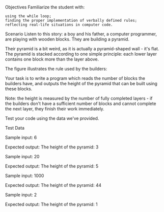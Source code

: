 Objectives
Familiarize the student with:

	using the while loop;
	finding the proper implementation of verbally defined rules;
	reflecting real-life situations in computer code.

Scenario
Listen to this story: a boy and his father, a computer programmer, are playing with wooden blocks. They are building a pyramid.

Their pyramid is a bit weird, as it is actually a pyramid-shaped wall - it's flat. The pyramid is stacked according to one simple principle: each lower layer contains one block more than the layer above.

The figure illustrates the rule used by the builders:



Your task is to write a program which reads the number of blocks the builders have, and outputs the height of the pyramid that can be built using these blocks.

Note: the height is measured by the number of fully completed layers - if the builders don't have a sufficient number of blocks and cannot complete the next layer, they finish their work immediately.

Test your code using the data we've provided.


Test Data

Sample input: 6

Expected output: The height of the pyramid: 3

Sample input: 20

Expected output: The height of the pyramid: 5

Sample input: 1000

Expected output: The height of the pyramid: 44

Sample input: 2

Expected output: The height of the pyramid: 1


